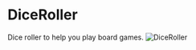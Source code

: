 # DiceRoller
Dice roller to help you play board games.
![DiceRoller](https://user-images.githubusercontent.com/86685007/143945804-5939a5d6-3e93-4209-a83b-009f84421cfc.png)

